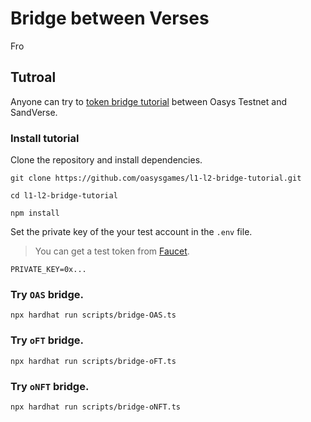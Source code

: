 # Bridge between Verses

Fro

## Tutroal

Anyone can try to [token bridge tutorial](https://github.com/oasysgames/l1-l2-bridge-tutorial) between Oasys Testnet and SandVerse.

### Install tutorial

Clone the repository and install dependencies.

```shell
git clone https://github.com/oasysgames/l1-l2-bridge-tutorial.git

cd l1-l2-bridge-tutorial

npm install
```

Set the private key of the your test account in the `.env` file.
> You can get a test token from [Faucet](https://faucet.testnet.oasys.games/).

```shell
PRIVATE_KEY=0x...
```

### Try `OAS` bridge.

```shell
npx hardhat run scripts/bridge-OAS.ts
```

### Try `oFT` bridge.

```shell
npx hardhat run scripts/bridge-oFT.ts
```

### Try `oNFT` bridge.

```shell
npx hardhat run scripts/bridge-oNFT.ts
```
